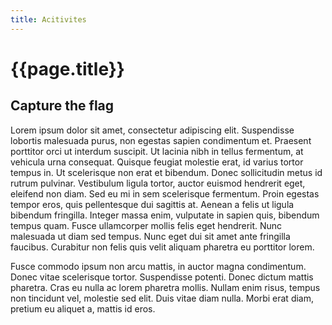 ```yaml
---
title: Acitivites
---
```


# {{page.title}}

## Capture the flag

Lorem ipsum dolor sit amet, consectetur adipiscing elit. Suspendisse lobortis malesuada purus, non egestas sapien condimentum et. Praesent porttitor orci ut interdum suscipit. Ut lacinia nibh in tellus fermentum, at vehicula urna consequat. Quisque feugiat molestie erat, id varius tortor tempus in. Ut scelerisque non erat et bibendum. Donec sollicitudin metus id rutrum pulvinar. Vestibulum ligula tortor, auctor euismod hendrerit eget, eleifend non diam. Sed eu mi in sem scelerisque fermentum. Proin egestas tempor eros, quis pellentesque dui sagittis at. Aenean a felis ut ligula bibendum fringilla. Integer massa enim, vulputate in sapien quis, bibendum tempus quam. Fusce ullamcorper mollis felis eget hendrerit. Nunc malesuada ut diam sed tempus. Nunc eget dui sit amet ante fringilla faucibus. Curabitur non felis quis velit aliquam pharetra eu porttitor lorem.

Fusce commodo ipsum non arcu mattis, in auctor magna condimentum. Donec vitae scelerisque tortor. Suspendisse potenti. Donec dictum mattis pharetra. Cras eu nulla ac lorem pharetra mollis. Nullam enim risus, tempus non tincidunt vel, molestie sed elit. Duis vitae diam nulla. Morbi erat diam, pretium eu aliquet a, mattis id eros.



